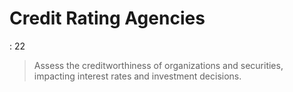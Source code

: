 # Credit Rating Agencies

: 22

> Assess the creditworthiness of organizations and securities, impacting interest rates and investment decisions.
>